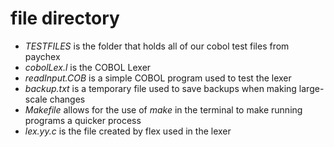 # file directory
- *TESTFILES* is the folder that holds all of our cobol test files from paychex
- *cobolLex.l* is the COBOL Lexer
- *readInput.COB* is a simple COBOL program used to test the lexer
- *backup.txt* is a temporary file used to save backups when making large-scale changes
- *Makefile* allows for the use of *make* in the terminal to make running programs a quicker process
- *lex.yy.c* is the file created by flex used in the lexer
